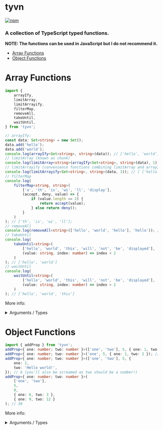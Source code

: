 # tyvn

[![npm](https://img.shields.io/npm/dt/tyvn.svg?style=for-the-badge)](https://npmjs.com/package/tyvn)

### A collection of TypeScript typed functions.

**NOTE: The functions can be used in JavaScript but I do not recommend it.**

- [Array Functions](#array-functions)
- [Object Functions](#object-functions)

# Array Functions

```ts
import {
	arrayIfy,
	limitArray,
	limitArrayify,
	filterMap,
	removeAll,
	takeUntil,
	waitUntil,
} from 'tyvn';

// arrayIfy:
const data: Set<string> = new Set();
data.add('hello');
data.add('world');
console.log(arrayIfy<Set<string>, string>(data)); // ['hello', 'world'];
// limitArray (known as chunk)
console.log(limitArray<string>(arrayIfy<Set<string>, string>(data), 1)); // [ [ 'hello' ], [ 'world' ] ]
// limitArrayify (convenience functions combining limitArray and arrayIfy)
console.log(limitArrayify<Set<string>, string>(data, 1)); // [ ['hello'], ['world'] ]
// filterMap
console.log(
	filterMap<string, string>(
		['a', 'th', 'is', 'wi', 'll', 'display'],
		(accept, deny, value) => {
			if (value.length == 2) {
				return accept(value);
			} else return deny();
		}
	)
); // ['th', 'is', 'wi', 'll'];
// removeAll
console.log(removeAll<string>(['hello', 'world', 'hello'], 'hello')); // ['world'];
// takeUntil
console.log(
	takeUntil<string>(
		['hello', 'world', 'this', 'will', 'not', 'be', 'displayed'],
		(value: string, index: number) => index < 2
	)
); // ['hello', 'world']
// waitUntil
console.log(
	waitUntil<string>(
		['hello', 'world', 'this', 'will', 'not', 'be', 'displayed'],
		(value: string, index: number) => index > 2
	)
); // ['hello', 'world', 'this']
```

More info:

<details>
<summary>Arguments / Types</summary>

- - - : Typed argument, ie T/R
- - : Param

- arrayIfy: Turn Objects / Class' / other stuff into an Array.
- - - T: Type that will be expected for the input argument
- - - R: Type that the array should expect to return.
- - input: T: Something inputted. Must have same type as T.

- limitArray: "Chunk" an array into smaller arrays with a maximum length.
- - - R: Expected type for the Array. Do not wrap inside Array<> unless the input is an Array inside an Array.
- - arr: Array&lt;R&gt;: Input. Must be an array of the type you specified.
- - length: number: What the max length of each sub array is.

- limitArrayify: Convenience function. Joins limitArray and arrayIfy togethor.
- - - T: Type that will be expected for the input argument
- - - R: Type that the array should expect to return.
- - input: T: Something inputted. Must have same type as T.
- - length: number: What the max length of each sub array is.
- filterMap: Filter & map merged into one function.
- - - T: Type of the array that'll be inputted.
- - - R: The type you want the return array to be.
- - arr: Array&lt;T&gt; The input array. Must be the same type as T
- - filter: FilterFn&lt;T,R&gt;: The filter function. Looks like so: `(accept, deny, value, index, array)`
- removeAll: Remove all elements from an Array that are equal to the specified param.
- - - T: The type of the array that will be inputted. Also applies for the value to filter out.
- - arr: Array&lt;T&gt;: The input array. Must be an array of T
- - value: T: The value to filter out. Must be the same as T.
- takeUntil: Map through an Array until the specified function returns false.
- - - T: The type of the array that will be inputted.
- - arr: Array&lt;T&gt;: The inputted array. Must be a type of T.
- - until: UntilFn&lt;T&gt;: The function to decide whether or not to stop adding values to the final array. Looks like so: `(value, index, array)`
- waitUntil: Map through an Array until the specified function returns true.
- - - T: The type of the array that will be inputted.
- - arr: Array&lt;T&gt;: The inputted array. Must be a type of T.
- - until: UntilFn&lt;T&gt;: The function to decide whether or not to stop adding values to the final array. Looks like so: `(value, index, array)`
  </details>

# Object Functions

```typescript
import { addProp } from 'tyvn';
addProp<{ one: number; two: number }>(['one', 'two'], 5, { one: 1, two: 2 }); // 3
addProp<{ one: number; two: number }>('one', 5, { one: 1, two: 2 }); // 1
addProp<{ one: number; two: number }>(['one', 'two'], 5, {
	one: 1,
	two: 'Hello world!',
}); // 6 (you'll also be screamed as two should be a number!)
addProp<{ one: number; two: number }>(
	['one', 'two'],
	5,
	0,
	{ one: 6, two: 3 },
	{ one: 9, two: 12 }
); // 30
```

More info:

<details>
<summary>Arguments / Types</summary>

- - - : Typed argument, ie T/R
- - : Param

- addProp: Add properties togethor on objects inputted that will calculate a final sum. Supports default values.
- - - T: Type of the inputs that will be inputted.
- - prop: keyof&lt;T&gt; | Array&lt;keyof&lt;T&gt;&gt;: Properties to be accounted for when adding up the numbers
- - defaultValue: number: The default value that'll be added to the result if either the value on one of the inputs is not a number / doesn't exist.
- - startValue: number: The base value.
- - ...inputs: Array&lt;T|Readonly&lt;T&gt;&gt; The inputs. It's a sweeper so as many as you'd like can be added. Note that it has to be relatable to T. Either Readonly or an instance of the interface provided.
  </details>
